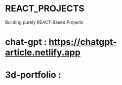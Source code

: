 # REACT_PROJECTS
Building purely REACT-Based Projects
# chat-gpt : https://chatgpt-article.netlify.app
# 3d-portfolio : 
